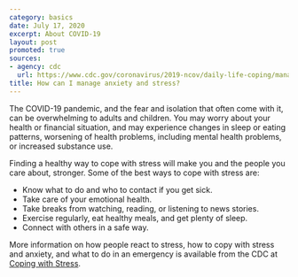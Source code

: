 ```yaml
---
category: basics
date: July 17, 2020
excerpt: About COVID-19
layout: post
promoted: true
sources:
- agency: cdc
  url: https://www.cdc.gov/coronavirus/2019-ncov/daily-life-coping/managing-stress-anxiety.html
title: How can I manage anxiety and stress?
---
```


The COVID-19 pandemic, and the fear and isolation that often come with it, can be overwhelming to adults and children. You may worry about your health or financial situation, and may experience changes in sleep or eating patterns, worsening of health problems, including mental health problems, or increased substance use.

Finding a healthy way to cope with stress will make you and the people you care about, stronger. Some of the best ways to cope with stress are:

- Know what to do and who to contact if you get sick.
- Take care of your emotional health.
- Take breaks from watching, reading, or listening to news stories.
- Exercise regularly, eat healthy meals, and get plenty of sleep.
- Connect with others in a safe way.

More information on how people react to stress, how to copy with stress and anxiety, and what to do in an emergency is available from the CDC at [Coping with Stress](https://www.cdc.gov/coronavirus/2019-ncov/daily-life-coping/managing-stress-anxiety.html).